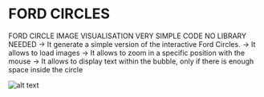 # FORD CIRCLES
FORD CIRCLE IMAGE VISUALISATION
VERY SIMPLE CODE
NO LIBRARY NEEDED
-> It generate a simple version of the interactive Ford Circles.
-> It allows to load images
-> It allows to zoom in a specific position with the mouse
-> It allows to display text within the bubble, only if there is enough space inside the circle

![alt text](https://github.com/gaelhugo/ECAL_MID1/blob/master/2019/FordCircle/FordCircle.gif)
